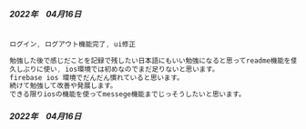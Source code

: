 ##### 2022年　04月16日

``` swift

ログイン, ログアウト機能完了, ui修正

勉強した後で感じだことを記録で残したい日本語にもいい勉強になると思ってreadme機能を使って見ました。
久しぶりに使い, ios環境では初めなのでまだ足りないと思います。
firebase ios 環境でだんだん慣れていると思います。
続けて勉強して改善や発展します。
できる限りiosの機能を使ってmessege機能までじっそうしたいと思います。
``` 

##### 2022年　04月16日
